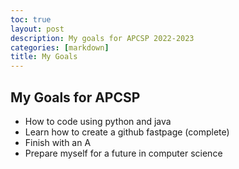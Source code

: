 ```yaml
---
toc: true
layout: post
description: My goals for APCSP 2022-2023
categories: [markdown]
title: My Goals
---
```

## My Goals for APCSP

- How to code using python and java
- Learn how to create a github fastpage (complete)
- Finish with an A
- Prepare myself for a future in computer science